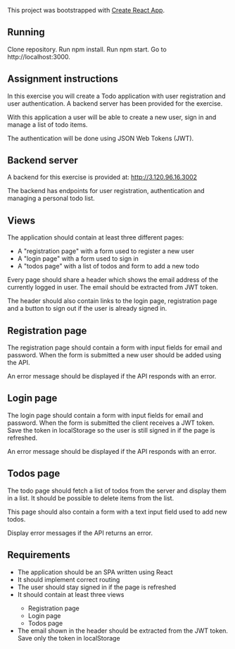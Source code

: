 This project was bootstrapped with [Create React App](https://github.com/facebook/create-react-app).

## Running
Clone repository.
Run npm install.
Run npm start.
Go to http://localhost:3000.

## Assignment instructions
In this exercise you will create a Todo application with user registration and user authentication. A backend server has been provided for the exercise.<br/>

With this application a user will be able to create a new user, sign in and manage a list of todo items. <br/>

The authentication will be done using JSON Web Tokens (JWT).

## Backend server
A backend for this exercise is provided at: http://3.120.96.16.3002<br/>

The backend has endpoints for user registration, authentication and managing a personal todo list.

## Views

The application should contain at least three different pages:
<ul>
  <li>A "registration page" with a form used to register a new user</li>
  <li>A "login page" with a form used to sign in</li>
  <li>A "todos page" with a list of todos and form to add a new todo</li>
</ul>

Every page should share a header which shows the email address of the currently logged in user.
The email should be extracted from JWT token. <br/>

The header should also contain links to the login page, registration page and a button to sign out if the user is already signed in.

## Registration page
The registration page should contain a form with input fields for email and password.
When the form is submitted a new user should be added using the API. <br/>

An error message should be displayed if the API responds with an error.

## Login page
The login page should contain a form with input fields for email and password.
When the form is submitted the client receives a JWT token.
Save the token in localStorage so the user is still signed in if the page is refreshed.<br/>

An error message should be displayed if the API responds with an error.

## Todos page
The todo page should fetch a list of todos from the server and display them in a list. It should be possible to delete items from the list. <br/>

This page should also contain a form with a text input field used to add new todos. </br>

Display error messages if the API returns an error.

## Requirements
<ul>
  <li>The application should be an SPA written using React</li>
  <li>It should implement correct routing</li>
  <li>The user should stay signed in if the page is refreshed</li>
  <li>It should contain at least three views</li>
    <ul>
        <li>Registration page</li>
        <li>Login page</li>
        <li>Todos page</li>
    </ul>
  <li>The email shown in the header should be extracted from the JWT token. Save only the token in localStorage</li>
</ul>
